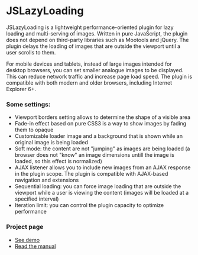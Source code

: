 # JSLazyLoading
<p>JSLazyLoading is a lightweight performance-oriented plugin for lazy loading and multi-serving of images. Written in pure JavaScript, the plugin does not depend on third-party libraries such as Mootools and jQuery. The plugin delays the loading of images that are outside the viewport until a user scrolls to them.</p>

<p>For mobile devices and tablets, instead of large images intended for desktop browsers, you can set smaller analogue images to be displayed. This can reduce network traffic and increase page load speed. The plugin is compatible with both modern and older browsers, including Internet Explorer 6+.</p>

<h3>Some settings:</h3>
<ul>
<li>Viewport borders setting allows to determine the shape of a visible area</li>
<li>Fade-in effect based on pure CSS3 is a way to show images by fading them to opaque</li>
<li>Customizable loader image and a background that is shown while an original image is being loaded</li>
<li>Soft mode: the content are not "jumping" as images are being loaded (a browser does not "know" an image dimensions untill the image is loaded, so this effect is normalized)</li>
<li>AJAX listener allows you to include new images from an AJAX response in the plugin scope. The plugin is compatible with AJAX-based navigation and extensions</li>
<li>Sequential loading: you can force image loading that are outside the viewport while a user is viewing the content (images will be loaded at a specified interval)</li>
<li>Iteration limit: you can control the plugin capacity to optimize performance</li>
</ul>

<h3>Project page</h3>
<ul>
  <li>
    <a target="_blank" href="http://addondev.com/#!demo">See demo</a>
  </li>
  <li>
    <a target="_blank" href="http://addondev.com/#!jsll-raw-manual">Read the manual</a>
  </li>
</ul>
